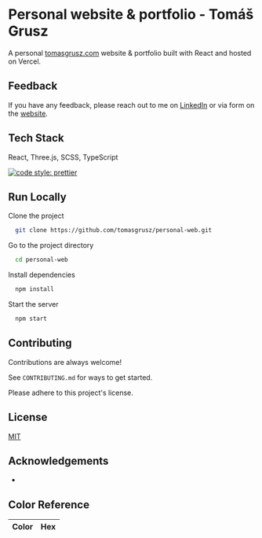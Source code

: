 # Personal website & portfolio - Tomáš Grusz

A personal [tomasgrusz.com](https://tomasgrusz.com) website & portfolio built with React and hosted on Vercel.

## Feedback

If you have any feedback, please reach out to me on [LinkedIn](https://www.linkedin.com/in/tomasgrusz/) or via form on the [website](https://tomasgrusz.com).

## Tech Stack

React, Three.js, SCSS, TypeScript

[![code style: prettier](https://img.shields.io/badge/code_style-prettier-ff69b4.svg?style=flat-square)](https://github.com/prettier/prettier)

## Run Locally

Clone the project

```bash
  git clone https://github.com/tomasgrusz/personal-web.git
```

Go to the project directory

```bash
  cd personal-web
```

Install dependencies

```bash
  npm install
```

Start the server

```bash
  npm start
```

## Contributing

Contributions are always welcome!

See `CONTRIBUTING.md` for ways to get started.

Please adhere to this project's license.

## License

[MIT](https://choosealicense.com/licenses/mit/)

## Acknowledgements

-

## Color Reference

| Color | Hex |
| ----- | --- |
